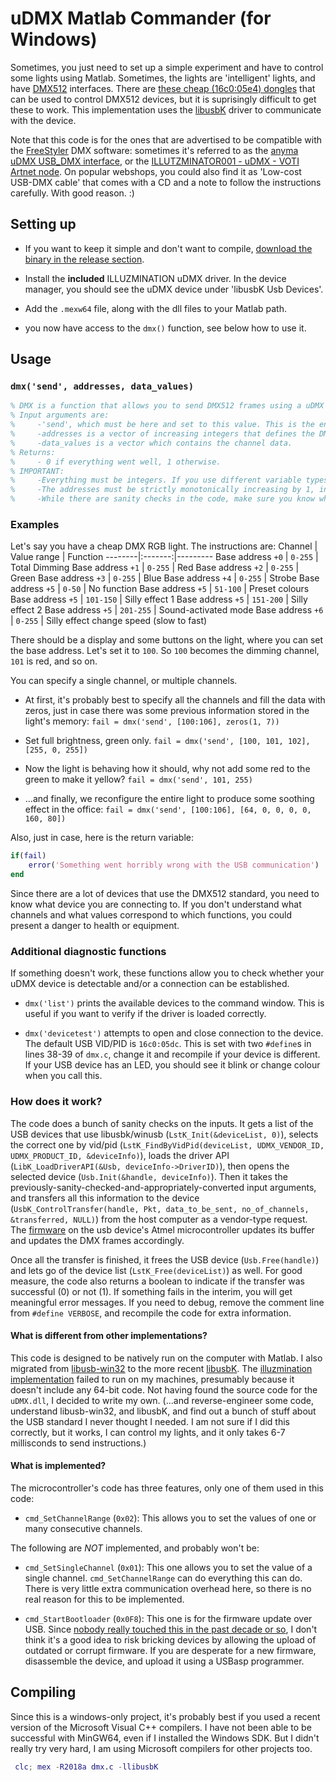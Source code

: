 # uDMX Matlab Commander (for Windows)

Sometimes, you just need to set up a simple experiment and have to control some lights using Matlab. Sometimes, the lights are 'intelligent' lights, and have [DMX512](https://en.wikipedia.org/wiki/DMX512) interfaces. There are [these cheap (16c0:05e4) dongles](https://anyma.ch/research/udmx/) that can be used to control DMX512 devices, but it is suprisingly difficult to get these to work. This implementation uses the [libusbK](https://libusbk.sourceforge.net/UsbK3/examples_8h.html) driver to communicate with the device.

Note that this code is for the ones that are advertised to be compatible with the [FreeStyler](https://www.freestylerdmx.be/) DMX software: sometimes it's referred to as the [anyma uDMX USB_DMX interface](https://anyma.ch/research/udmx/), or the [ILLUTZMINATOR001 - uDMX - VOTI Artnet node](https://www.illutzmination.de/udmx.html?&L=1). On popular webshops, you could also find it as 'Low-cost USB-DMX cable' that comes with a CD and a note to follow the instructions carefully. With good reason. :)

## Setting up

* If you want to keep it simple and don't want to compile, [download the binary in the release section](https://github.com/ha5dzs/udmx-matlab-commander/releases).

* Install the **included** ILLUZMINATION uDMX driver. In the device manager, you should see the uDMX device under 'libusbK Usb Devices'.

* Add the `.mexw64` file, along with the dll files to your Matlab path.

* you now have access to the `dmx()` function, see below how to use it.

## Usage

### `dmx('send', addresses, data_values)`
```Matlab
% DMX is a function that allows you to send DMX512 frames using a uDMX dongle.
% Input arguments are:
%     -'send', which must be here and set to this value. This is the entry point for the mex function.
%     -addresses is a vector of increasing integers that defines the DMX channel range.
%     -data_values is a vector which contains the channel data.
% Returns:
%     - 0 if everything went well, 1 otherwise.
% IMPORTANT:
%     -Everything must be integers. If you use different variable types (i.e. Double), the function will convert them to integers.
%     -The addresses must be strictly monotonically increasing by 1, in a continuous interval: 25:40 is fine, but 23:30 and 34:40 concatenated together is not.
%     -While there are sanity checks in the code, make sure you know what you are doing first. If not, then the function may crash, which in turn crashes Matlab, and your data within it.
```

### Examples

Let's say you have a cheap DMX RGB light. The instructions are:
Channel | Value range | Function
--------|:-------:|---------
Base address `+0` | `0-255` | Total Dimming
Base address `+1` | `0-255` | Red
Base address `+2` | `0-255` | Green
Base address `+3` | `0-255` | Blue
Base address `+4` | `0-255` | Strobe
Base address `+5` | `0-50` | No function
Base address `+5` | `51-100` | Preset colours
Base address `+5` | `101-150` | Silly effect 1
Base address `+5` | `151-200` | Silly effect 2
Base address `+5` | `201-255` | Sound-activated mode
Base address `+6` | `0-255` | Silly effect change speed (slow to fast)

There should be a display and some buttons on the light, where you can set the base address. Let's set it to `100`. So `100` becomes the dimming channel, `101` is red, and so on.

You can specify a single channel, or multiple channels.

* At first, it's probably best to specify all the channels and fill the data with zeros, just in case there was some previous information stored in the light's memory:
`fail = dmx('send', [100:106], zeros(1, 7))`

* Set full brightness, green only.
`fail = dmx('send', [100, 101, 102], [255, 0, 255])`

* Now the light is behaving how it should, why not add some red to the green to make it yellow?
`fail = dmx('send', 101, 255)`

* ...and finally, we reconfigure the entire light to produce some soothing effect in the office:
`fail = dmx('send', [100:106], [64, 0, 0, 0, 0, 160, 80])`

Also, just in case, here is the return variable:
```Matlab
if(fail)
    error('Something went horribly wrong with the USB communication')
end
```

Since there are a lot of devices that use the DMX512 standard, you need to know what device you are connecting to. If you don't understand what channels and what values correspond to which functions, you could present a danger to health or equipment.
### Additional diagnostic functions

If something doesn't work, these functions allow you to check whether your uDMX device is detectable and/or a connection can be established.

* `dmx('list')` prints the available devices to the command window. This is useful if you want to verify if the driver is loaded correctly.

* `dmx('devicetest')` attempts to open and close connection to the device. The default USB VID/PID is `16c0:05dc`. This is set with two `#define`s in lines 38-39 of `dmx.c`, change it and recompile if your device is different. If your USB device has an LED, you should see it blink or change colour when you call this.

### How does it work?

The code does a bunch of sanity checks on the inputs. It gets a list of the USB devices that use libusbk/winusb (`LstK_Init(&deviceList, 0)`), selects the correct one by vid/pid (`LstK_FindByVidPid(deviceList, UDMX_VENDOR_ID, UDMX_PRODUCT_ID, &deviceInfo)`), loads the driver API (`LibK_LoadDriverAPI(&Usb, deviceInfo->DriverID)`), then opens the selected device (`Usb.Init(&handle, deviceInfo)`). Then it takes the previously-sanity-checked-and-appropriately-converted input arguments, and transfers all this information to the device (`UsbK_ControlTransfer(handle, Pkt, data_to_be_sent, no_of_channels, &transferred, NULL)`) from the host computer as a vendor-type request. The [firmware](https://github.com/mirdej/udmx/blob/master/firmware/main.c) on the usb device's Atmel microcontroller updates its buffer and updates the DMX frames accordingly.

Once all the transfer is finished, it frees the USB device (`Usb.Free(handle)`) and lets go of the device list (`LstK_Free(deviceList)`) as well. For good measure, the code also returns a boolean to indicate if the transfer was successful (0) or not (1). If something fails in the interim, you will get meaningful error messages. If you need to debug, remove the comment line from `#define VERBOSE`, and recompile the code for extra information.

#### What is different from other implementations?

This code is designed to be natively run on the computer with Matlab. I also migrated from [libusb-win32](https://sourceforge.net/projects/libusb-win32/) to the more recent [libusbK](https://github.com/mcuee/libusbk). The [illuzmination implementation](https://www.illutzmination.de/udmxdriver.html?&L=1) failed to run on my machines, presumably because it doesn't include any 64-bit code. Not having found the source code for the `uDMX.dll`, I decided to write my own. (...and reverse-engineer some code, understand libusb-win32, and libusbK, and find out a bunch of stuff about the USB standard I never thought I needed. I am not sure if I did this correctly, but it works, I can control my lights, and it only takes 6-7 millisconds to send instructions.)

#### What is implemented?

The microcontroller's code has three features, only one of them used in this code:

* `cmd_SetChannelRange` (`0x02`):
This allows you to set the values of one or many consecutive channels.

The following are *NOT* implemented, and probably won't be:

* `cmd_SetSingleChannel` (`0x01`):
This one allows you to set the value of a single channel. `cmd_SetChannelRange` can do everything this can do. There is very little extra communication overhead here, so there is no real reason for this to be implemented.

* `cmd_StartBootloader` (`0x0F8`):
This one is for the firmware update over USB. Since [nobody really touched this in the past decade or so](https://github.com/mirdej/udmx/blob/master/firmware/main.c), I don't think it's a good idea to risk bricking devices by allowing the upload of outdated or corrupt firmware. If you are desperate for a new firmware, disassemble the device, and upload it using a USBasp programmer.

## Compiling

Since this is a windows-only project, it's probably best if you used a recent version of the Microsoft Visual C++ compilers.
I have not been able to be successful with MinGW64, even if I installed the Windows SDK. But I didn't really try very hard, I am using Microsoft compilers for other projects too.

```Matlab
 clc; mex -R2018a dmx.c -llibusbK
```
